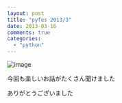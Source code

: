 ```yaml
---
layout: post
title: "pyfes 2013/3"
date: 2013-03-16
comments: true
categories:
  - "python"
---
```


![image](https://lh4.googleusercontent.com/-fe0PcN4vym0/UtoeWi_4knI/AAAAAAAAEuI/kgBwRtcB6hk/w437-h583-no/IMG_0230.JPG)

今回も楽しいお話がたくさん聞けました

ありがとうございました
